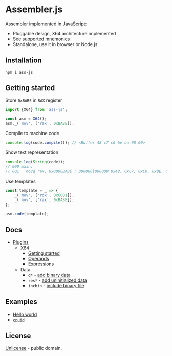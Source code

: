 # Assembler.js

Assembler implemented in JavaScript:

  - Pluggable design, X64 architecture implemented
  - See [supported mnemonics](./mnemonics/x64/)
  - Standalone, use it in browser or Node.js

## Installation

```shell
npm i ass-js
```

## Getting started

Store `0xBABE` in `RAX` register

```js
import {X64} from 'ass-js';

const asm = X64();
asm._('mov', ['rax', 0xBABE]);
```

Compile to machine code

```js
console.log(code.compile()); // <Buffer 48 c7 c0 be ba 00 00>
```

Show text representation

```js
console.log(String(code));
// 000 main:
// 001   movq rax, 0x0000BABE ; 000000|000000 0x48, 0xC7, 0xC0, 0xBE, 0xBA, 0x00, 0x00 7 bytes
```

Use templates

```js
const template = _ => {
    _('mov', ['rdx', 0xC001]);
    _('mov', ['rax', 0xBABE]);
};

asm.code(template);
```

## Docs

  - [Plugins](./docs/plugins.md)
    - X64
      - [Getting started](./docs/x64/getting-started.md)
      - [Operands](./docs/x64/operands.md)
      - [Expressions](./docs/x64/expressions.md)
    - Data
      - `d*` - [add binary data](./docs/data/db.md)
      - `res*` - [add uninitialized data](./docs/data/resb.md)
      - `incbin` - [include binary file](./docs/data/incbin.md)

## Examples

  - [Hello world](./docs/examples/hello_world.md)
  - [`cpuid`](./docs/examples/cpuid.md)

## License

[Unlicense](./LICENSE) - public domain.
